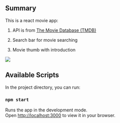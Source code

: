 ## Summary 

This is a react movie app:

1. API is from [The Movie Database (TMDB)](https://www.themoviedb.org/)

2. Search bar for movie searching

3. Movie thumb with introduction

![](./image/react-rmdb.gif)

## Available Scripts

In the project directory, you can run:

### `npm start`

Runs the app in the development mode.\
Open [http://localhost:3000](http://localhost:3000) to view it in your browser.
